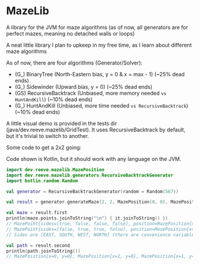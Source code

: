 # MazeLib
A library for the JVM for maze algorithms (as of now, all generators are for perfect mazes, meaning no detached walls or loops)

A neat little library I plan to upkeep in my free time, as I learn about different maze algorithms

As of now, there are four algorithms (Generator/Solver):
* (G_)   BinaryTree (North-Eastern bias, y = 0 & x = max - 1) (~25% dead ends)
* (G_)   Sidewinder (Upward bias, y = 0) (~25% dead ends)
* (GS) RecursiveBacktrack (Unbiased, more memory needed `vs HuntAndKill`) (~10% dead ends)
* (G_)   HuntAndKill (Unbiased, more time needed `vs RecursiveBacktrack`) (~10% dead ends)

A little visual demo is provided in the tests dir (java/dev.reeve.mazelib/GridTest). It uses RecursiveBacktrack by default, but it's trivial to switch to another.

Some code to get a 2x2 going:

Code shown is Kotlin, but it should work with any language on the JVM.
```Kotlin
import dev.reeve.mazelib.MazePosition
import dev.reeve.mazelib.generators.RecursiveBacktrackGenerator
import kotlin.random.Random

val generator = RecursiveBacktrackGenerator(random = Random(567))

val result = generator.generateMaze(2, 2, MazePosition(0, 0), MazePosition(1, 1))

val maze = result.first
println(maze.points.joinToString("\n") { it.joinToString() })
// MazePoint{sides=[true, false, false, false], position=MazePosition{x=0, y=0}, updateOrder=0}, MazePoint{sides=[true, false, false, false], position=MazePosition{x=0, y=1}, updateOrder=3}
// MazePoint{sides=[false, true, true, false], position=MazePosition{x=1, y=0}, updateOrder=1}, MazePoint{sides=[false, false, true, true], position=MazePosition{x=1, y=1}, updateOrder=2}
// Sides are [EAST, SOUTH, WEST, NORTH] (there are convenience variables linked to their names)

val path = result.second
println(path.joinToString())
// MazePosition{x=0, y=0}, MazePosition{x=1, y=0}, MazePosition{x=1, y=1}
```
